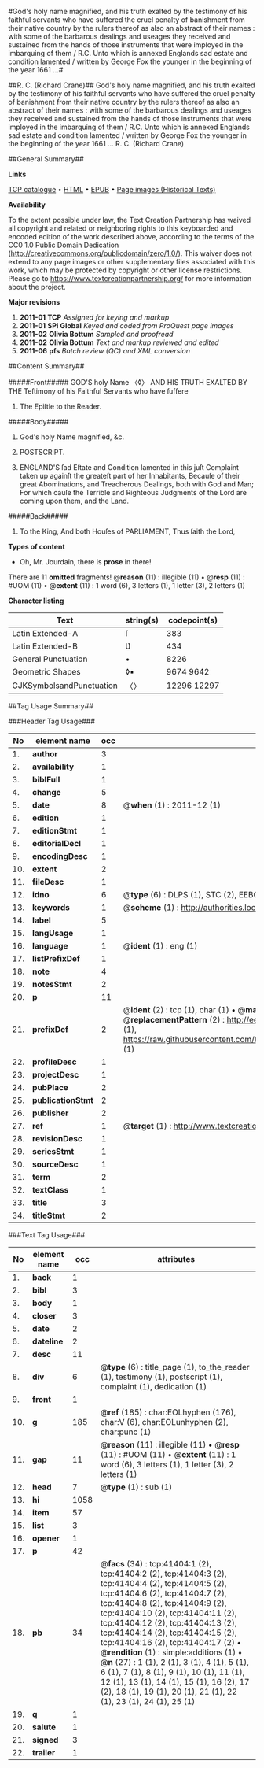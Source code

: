 #God's holy name magnified, and his truth exalted by the testimony of his faithful servants who have suffered the cruel penalty of banishment from their native country by the rulers thereof as also an abstract of their names : with some of the barbarous dealings and useages they received and sustained from the hands of those instruments that were imployed in the imbarquing of them / R.C. Unto which is annexed Englands sad estate and condition lamented / written by George Fox the younger in the beginning of the year 1661 ...#

##R. C. (Richard Crane)##
God's holy name magnified, and his truth exalted by the testimony of his faithful servants who have suffered the cruel penalty of banishment from their native country by the rulers thereof as also an abstract of their names : with some of the barbarous dealings and useages they received and sustained from the hands of those instruments that were imployed in the imbarquing of them / R.C. Unto which is annexed Englands sad estate and condition lamented / written by George Fox the younger in the beginning of the year 1661 ...
R. C. (Richard Crane)

##General Summary##

**Links**

[TCP catalogue](http://www.ota.ox.ac.uk/tcp/)  • 
[HTML](http://tei.it.ox.ac.uk/tcp/Texts-HTML/free/A34/A34915.html)  • 
[EPUB](http://tei.it.ox.ac.uk/tcp/Texts-EPUB/free/A34/A34915.epub) • 
[Page images (Historical Texts)](https://historicaltexts.jisc.ac.uk/eebo-08495675e)

**Availability**

To the extent possible under law, the Text Creation Partnership has waived all copyright and related or neighboring rights to this keyboarded and encoded edition of the work described above, according to the terms of the CC0 1.0 Public Domain Dedication (http://creativecommons.org/publicdomain/zero/1.0/). This waiver does not extend to any page images or other supplementary files associated with this work, which may be protected by copyright or other license restrictions. Please go to https://www.textcreationpartnership.org/ for more information about the project.

**Major revisions**

1. __2011-01__ __TCP__ *Assigned for keying and markup*
1. __2011-01__ __SPi Global__ *Keyed and coded from ProQuest page images*
1. __2011-02__ __Olivia Bottum__ *Sampled and proofread*
1. __2011-02__ __Olivia Bottum__ *Text and markup reviewed and edited*
1. __2011-06__ __pfs__ *Batch review (QC) and XML conversion*

##Content Summary##

#####Front#####
GOD'S holy Name 〈◊〉 AND HIS TRUTH EXALTED BY THE Teſtimony of his Faithful Servants who have ſuffere
1. The Epiſtle to the Reader.

#####Body#####

1. God's holy Name magnified, &c.

1. POSTSCRIPT.

1. ENGLAND'S ſad Eſtate and Condition lamented in this juſt Complaint taken up againſt the greateſt part of her Inhabitants, Becauſe of their great Abominations, and Treacherous Dealings, both with God and Man; For which cauſe the Terrible and Righteous Judgments of the Lord are coming upon them, and the Land.

#####Back#####

1. To the King, And both Houſes of PARLIAMENT, Thus ſaith the Lord,

**Types of content**

  * Oh, Mr. Jourdain, there is **prose** in there!

There are 11 **omitted** fragments! 
 @__reason__ (11) : illegible (11)  •  @__resp__ (11) : #UOM (11)  •  @__extent__ (11) : 1 word (6), 3 letters (1), 1 letter (3), 2 letters (1)

**Character listing**


|Text|string(s)|codepoint(s)|
|---|---|---|
|Latin Extended-A|ſ|383|
|Latin Extended-B|Ʋ|434|
|General Punctuation|•|8226|
|Geometric Shapes|◊▪|9674 9642|
|CJKSymbolsandPunctuation|〈〉|12296 12297|

##Tag Usage Summary##

###Header Tag Usage###

|No|element name|occ|attributes|
|---|---|---|---|
|1.|__author__|3||
|2.|__availability__|1||
|3.|__biblFull__|1||
|4.|__change__|5||
|5.|__date__|8| @__when__ (1) : 2011-12 (1)|
|6.|__edition__|1||
|7.|__editionStmt__|1||
|8.|__editorialDecl__|1||
|9.|__encodingDesc__|1||
|10.|__extent__|2||
|11.|__fileDesc__|1||
|12.|__idno__|6| @__type__ (6) : DLPS (1), STC (2), EEBO-CITATION (1), OCLC (1), VID (1)|
|13.|__keywords__|1| @__scheme__ (1) : http://authorities.loc.gov/ (1)|
|14.|__label__|5||
|15.|__langUsage__|1||
|16.|__language__|1| @__ident__ (1) : eng (1)|
|17.|__listPrefixDef__|1||
|18.|__note__|4||
|19.|__notesStmt__|2||
|20.|__p__|11||
|21.|__prefixDef__|2| @__ident__ (2) : tcp (1), char (1)  •  @__matchPattern__ (2) : ([0-9\-]+):([0-9IVX]+) (1), (.+) (1)  •  @__replacementPattern__ (2) : http://eebo.chadwyck.com/downloadtiff?vid=$1&page=$2 (1), https://raw.githubusercontent.com/textcreationpartnership/Texts/master/tcpchars.xml#$1 (1)|
|22.|__profileDesc__|1||
|23.|__projectDesc__|1||
|24.|__pubPlace__|2||
|25.|__publicationStmt__|2||
|26.|__publisher__|2||
|27.|__ref__|1| @__target__ (1) : http://www.textcreationpartnership.org/docs/. (1)|
|28.|__revisionDesc__|1||
|29.|__seriesStmt__|1||
|30.|__sourceDesc__|1||
|31.|__term__|2||
|32.|__textClass__|1||
|33.|__title__|3||
|34.|__titleStmt__|2||


###Text Tag Usage###

|No|element name|occ|attributes|
|---|---|---|---|
|1.|__back__|1||
|2.|__bibl__|3||
|3.|__body__|1||
|4.|__closer__|3||
|5.|__date__|2||
|6.|__dateline__|2||
|7.|__desc__|11||
|8.|__div__|6| @__type__ (6) : title_page (1), to_the_reader (1), testimony (1), postscript (1), complaint (1), dedication (1)|
|9.|__front__|1||
|10.|__g__|185| @__ref__ (185) : char:EOLhyphen (176), char:V (6), char:EOLunhyphen (2), char:punc (1)|
|11.|__gap__|11| @__reason__ (11) : illegible (11)  •  @__resp__ (11) : #UOM (11)  •  @__extent__ (11) : 1 word (6), 3 letters (1), 1 letter (3), 2 letters (1)|
|12.|__head__|7| @__type__ (1) : sub (1)|
|13.|__hi__|1058||
|14.|__item__|57||
|15.|__list__|3||
|16.|__opener__|1||
|17.|__p__|42||
|18.|__pb__|34| @__facs__ (34) : tcp:41404:1 (2), tcp:41404:2 (2), tcp:41404:3 (2), tcp:41404:4 (2), tcp:41404:5 (2), tcp:41404:6 (2), tcp:41404:7 (2), tcp:41404:8 (2), tcp:41404:9 (2), tcp:41404:10 (2), tcp:41404:11 (2), tcp:41404:12 (2), tcp:41404:13 (2), tcp:41404:14 (2), tcp:41404:15 (2), tcp:41404:16 (2), tcp:41404:17 (2)  •  @__rendition__ (1) : simple:additions (1)  •  @__n__ (27) : 1 (1), 2 (1), 3 (1), 4 (1), 5 (1), 6 (1), 7 (1), 8 (1), 9 (1), 10 (1), 11 (1), 12 (1), 13 (1), 14 (1), 15 (1), 16 (2), 17 (2), 18 (1), 19 (1), 20 (1), 21 (1), 22 (1), 23 (1), 24 (1), 25 (1)|
|19.|__q__|1||
|20.|__salute__|1||
|21.|__signed__|3||
|22.|__trailer__|1||
